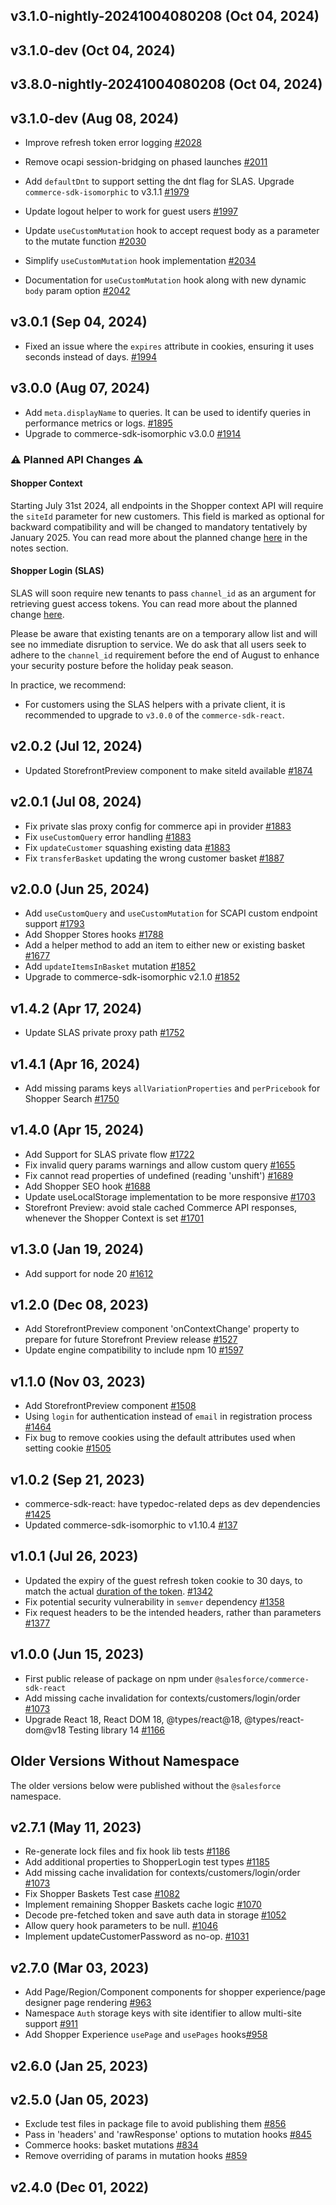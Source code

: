 ## v3.1.0-nightly-20241004080208 (Oct 04, 2024)
## v3.1.0-dev (Oct 04, 2024)
## v3.8.0-nightly-20241004080208 (Oct 04, 2024)
## v3.1.0-dev (Aug 08, 2024)

-   Improve refresh token error logging [#2028](https://github.com/SalesforceCommerceCloud/pwa-kit/pull/2028)
-   Remove ocapi session-bridging on phased launches [#2011](https://github.com/SalesforceCommerceCloud/pwa-kit/pull/2011)

-   Add `defaultDnt` to support setting the dnt flag for SLAS. Upgrade `commerce-sdk-isomorphic` to v3.1.1 [#1979](https://github.com/SalesforceCommerceCloud/pwa-kit/pull/1979)
-   Update logout helper to work for guest users [#1997](https://github.com/SalesforceCommerceCloud/pwa-kit/pull/1997)
-   Update `useCustomMutation` hook to accept request body as a parameter to the mutate function [#2030](https://github.com/SalesforceCommerceCloud/pwa-kit/pull/2030)
-  Simplify `useCustomMutation` hook implementation [#2034](https://github.com/SalesforceCommerceCloud/pwa-kit/pull/2034)
-  Documentation for `useCustomMutation` hook along with new dynamic `body` param option [#2042](https://github.com/SalesforceCommerceCloud/pwa-kit/pull/2042)

## v3.0.1 (Sep 04, 2024)

-   Fixed an issue where the `expires` attribute in cookies, ensuring it uses seconds instead of days. [#1994](https://github.com/SalesforceCommerceCloud/pwa-kit/pull/1994)

## v3.0.0 (Aug 07, 2024)

-   Add `meta.displayName` to queries. It can be used to identify queries in performance metrics or logs. [#1895](https://github.com/SalesforceCommerceCloud/pwa-kit/pull/1895)
-   Upgrade to commerce-sdk-isomorphic v3.0.0 [#1914](https://github.com/SalesforceCommerceCloud/pwa-kit/pull/1914)

### :warning: Planned API Changes :warning:

#### Shopper Context

Starting July 31st 2024, all endpoints in the Shopper context API will require the `siteId` parameter for new customers. This field is marked as optional for backward compatibility and will be changed to mandatory tentatively by January 2025. You can read more about the planned change [here](https://developer.salesforce.com/docs/commerce/commerce-api/references/shopper-context?meta=Summary) in the notes section.

#### Shopper Login (SLAS)

SLAS will soon require new tenants to pass `channel_id` as an argument for retrieving guest access tokens. You can read more about the planned change [here](https://developer.salesforce.com/docs/commerce/commerce-api/guide/slas.html#guest-tokens).

Please be aware that existing tenants are on a temporary allow list and will see no immediate disruption to service. We do ask that all users seek to adhere to the `channel_id` requirement before the end of August to enhance your security posture before the holiday peak season.

In practice, we recommend:

-   For customers using the SLAS helpers with a private client, it is recommended to upgrade to `v3.0.0` of the `commerce-sdk-react`.

## v2.0.2 (Jul 12, 2024)

-   Updated StorefrontPreview component to make siteId available [#1874](https://github.com/SalesforceCommerceCloud/pwa-kit/pull/1874)

## v2.0.1 (Jul 08, 2024)

-   Fix private slas proxy config for commerce api in provider [#1883](https://github.com/SalesforceCommerceCloud/pwa-kit/pull/1883)
-   Fix `useCustomQuery` error handling [#1883](https://github.com/SalesforceCommerceCloud/pwa-kit/pull/1883)
-   Fix `updateCustomer` squashing existing data [#1883](https://github.com/SalesforceCommerceCloud/pwa-kit/pull/1883)
-   Fix `transferBasket` updating the wrong customer basket [#1887](https://github.com/SalesforceCommerceCloud/pwa-kit/pull/1887)

## v2.0.0 (Jun 25, 2024)

-   Add `useCustomQuery` and `useCustomMutation` for SCAPI custom endpoint support [#1793](https://github.com/SalesforceCommerceCloud/pwa-kit/pull/1793)
-   Add Shopper Stores hooks [#1788](https://github.com/SalesforceCommerceCloud/pwa-kit/pull/1788)
-   Add a helper method to add an item to either new or existing basket [#1677](https://github.com/SalesforceCommerceCloud/pwa-kit/pull/1677)
-   Add `updateItemsInBasket` mutation [#1852](https://github.com/SalesforceCommerceCloud/pwa-kit/pull/1852)
-   Upgrade to commerce-sdk-isomorphic v2.1.0 [#1852](https://github.com/SalesforceCommerceCloud/pwa-kit/pull/1852)

## v1.4.2 (Apr 17, 2024)

-   Update SLAS private proxy path [#1752](https://github.com/SalesforceCommerceCloud/pwa-kit/pull/1752)

## v1.4.1 (Apr 16, 2024)

-   Add missing params keys `allVariationProperties` and `perPricebook` for Shopper Search [#1750](https://github.com/SalesforceCommerceCloud/pwa-kit/pull/1750)

## v1.4.0 (Apr 15, 2024)

-   Add Support for SLAS private flow [#1722](https://github.com/SalesforceCommerceCloud/pwa-kit/pull/1722)
-   Fix invalid query params warnings and allow custom query [#1655](https://github.com/SalesforceCommerceCloud/pwa-kit/pull/1655)
-   Fix cannot read properties of undefined (reading 'unshift') [#1689](https://github.com/SalesforceCommerceCloud/pwa-kit/pull/1689)
-   Add Shopper SEO hook [#1688](https://github.com/SalesforceCommerceCloud/pwa-kit/pull/1688)
-   Update useLocalStorage implementation to be more responsive [#1703](https://github.com/SalesforceCommerceCloud/pwa-kit/pull/1703)
-   Storefront Preview: avoid stale cached Commerce API responses, whenever the Shopper Context is set [#1701](https://github.com/SalesforceCommerceCloud/pwa-kit/pull/1701)

## v1.3.0 (Jan 19, 2024)

-   Add support for node 20 [#1612](https://github.com/SalesforceCommerceCloud/pwa-kit/pull/1612)

## v1.2.0 (Dec 08, 2023)

-   Add StorefrontPreview component 'onContextChange' property to prepare for future Storefront Preview release [#1527](https://github.com/SalesforceCommerceCloud/pwa-kit/pull/1527)
-   Update engine compatibility to include npm 10 [#1597](https://github.com/SalesforceCommerceCloud/pwa-kit/pull/1597)

## v1.1.0 (Nov 03, 2023)

-   Add StorefrontPreview component [#1508](https://github.com/SalesforceCommerceCloud/pwa-kit/pull/1508)
-   Using `login` for authentication instead of `email` in registration process [#1464](https://github.com/SalesforceCommerceCloud/pwa-kit/pull/1464)
-   Fix bug to remove cookies using the default attributes used when setting cookie [#1505](https://github.com/SalesforceCommerceCloud/pwa-kit/pull/1505)

## v1.0.2 (Sep 21, 2023)

-   commerce-sdk-react: have typedoc-related deps as dev dependencies [#1425](https://github.com/SalesforceCommerceCloud/pwa-kit/pull/1425)
-   Updated commerce-sdk-isomorphic to v1.10.4 [#137](https://github.com/SalesforceCommerceCloud/commerce-sdk-isomorphic/pull/137)

## v1.0.1 (Jul 26, 2023)

-   Updated the expiry of the guest refresh token cookie to 30 days, to match the actual [duration of the token](https://developer.salesforce.com/docs/commerce/commerce-api/guide/slas.html?q=refresh+token#access-tokens-and-refresh-tokens). [#1342](https://github.com/SalesforceCommerceCloud/pwa-kit/pull/1342)
-   Fix potential security vulnerability in `semver` dependency [#1358](https://github.com/SalesforceCommerceCloud/pwa-kit/pull/1358)
-   Fix request headers to be the intended headers, rather than parameters [#1377](https://github.com/SalesforceCommerceCloud/pwa-kit/pull/1377)

## v1.0.0 (Jun 15, 2023)

-   First public release of package on npm under `@salesforce/commerce-sdk-react`
-   Add missing cache invalidation for contexts/customers/login/order [#1073](https://github.com/SalesforceCommerceCloud/pwa-kit/pull/1073)
-   Upgrade React 18, React DOM 18, @types/react@18, @types/react-dom@v18 Testing library 14 [#1166](https://github.com/SalesforceCommerceCloud/pwa-kit/pull/1166)

## Older Versions Without Namespace

The older versions below were published without the `@salesforce` namespace.

## v2.7.1 (May 11, 2023)

-   Re-generate lock files and fix hook lib tests [#1186](https://github.com/SalesforceCommerceCloud/pwa-kit/pull/1186)
-   Add additional properties to ShopperLogin test types [#1185](https://github.com/SalesforceCommerceCloud/pwa-kit/pull/1185)
-   Add missing cache invalidation for contexts/customers/login/order [#1073](https://github.com/SalesforceCommerceCloud/pwa-kit/pull/1073)
-   Fix Shopper Baskets Test case [#1082](https://github.com/SalesforceCommerceCloud/pwa-kit/pull/1082)
-   Implement remaining Shopper Baskets cache logic [#1070](https://github.com/SalesforceCommerceCloud/pwa-kit/pull/1070)
-   Decode pre-fetched token and save auth data in storage [#1052](https://github.com/SalesforceCommerceCloud/pwa-kit/pull/1052)
-   Allow query hook parameters to be null. [#1046](https://github.com/SalesforceCommerceCloud/pwa-kit/pull/1046)
-   Implement updateCustomerPassword as no-op. [#1031](https://github.com/SalesforceCommerceCloud/pwa-kit/pull/1031)

## v2.7.0 (Mar 03, 2023)

-   Add Page/Region/Component components for shopper experience/page designer page rendering [#963](https://github.com/SalesforceCommerceCloud/pwa-kit/pull/963)
-   Namespace `Auth` storage keys with site identifier to allow multi-site support [#911](https://github.com/SalesforceCommerceCloud/pwa-kit/pull/911)
-   Add Shopper Experience `usePage` and `usePages` hooks[#958](https://github.com/SalesforceCommerceCloud/pwa-kit/pull/958)

## v2.6.0 (Jan 25, 2023)

## v2.5.0 (Jan 05, 2023)

-   Exclude test files in package file to avoid publishing them [#856](https://github.com/SalesforceCommerceCloud/pwa-kit/pull/856)
-   Pass in 'headers' and 'rawResponse' options to mutation hooks [#845](https://github.com/SalesforceCommerceCloud/pwa-kit/pull/845)
-   Commerce hooks: basket mutations [#834](https://github.com/SalesforceCommerceCloud/pwa-kit/pull/834)
-   Remove overriding of params in mutation hooks [#859](https://github.com/SalesforceCommerceCloud/pwa-kit/pull/859)

## v2.4.0 (Dec 01, 2022)
